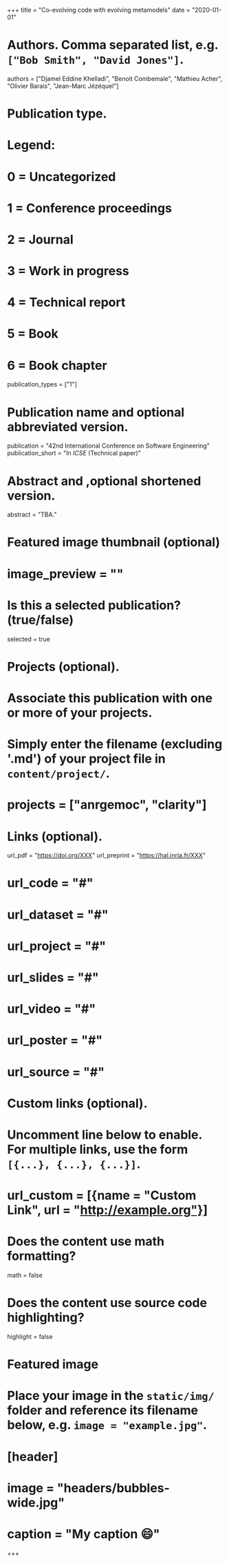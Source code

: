 +++
title = "Co-evolving code with evolving metamodels"
date = "2020-01-01"

# Authors. Comma separated list, e.g. `["Bob Smith", "David Jones"]`.
authors = ["Djamel Eddine Khelladi", "Benoit Combemale", "Mathieu Acher", "Olivier Barais", "Jean-Marc Jézéquel"]

# Publication type.
# Legend:
# 0 = Uncategorized
# 1 = Conference proceedings
# 2 = Journal
# 3 = Work in progress
# 4 = Technical report
# 5 = Book
# 6 = Book chapter
publication_types = ["1"]

# Publication name and optional abbreviated version.
publication = "42nd International Conference on Software Engineering"
publication_short = "In *ICSE* (Technical paper)"

# Abstract and ,optional shortened version.
abstract = "TBA."

# Featured image thumbnail (optional)
# image_preview = ""

# Is this a selected publication? (true/false)
selected = true

# Projects (optional).
#   Associate this publication with one or more of your projects.
#   Simply enter the filename (excluding '.md') of your project file in `content/project/`.
# projects = ["anrgemoc", "clarity"]

# Links (optional).
url_pdf = "https://doi.org/XXX"
url_preprint = "https://hal.inria.fr/XXX"
# url_code = "#"
# url_dataset = "#"
# url_project = "#"
# url_slides = "#"
# url_video = "#"
# url_poster = "#"
# url_source = "#"

# Custom links (optional).
#   Uncomment line below to enable. For multiple links, use the form `[{...}, {...}, {...}]`.
# url_custom = [{name = "Custom Link", url = "http://example.org"}]

# Does the content use math formatting?
math = false

# Does the content use source code highlighting?
highlight = false

# Featured image
# Place your image in the `static/img/` folder and reference its filename below, e.g. `image = "example.jpg"`.
# [header]
# image = "headers/bubbles-wide.jpg"
# caption = "My caption :smile:"

+++
